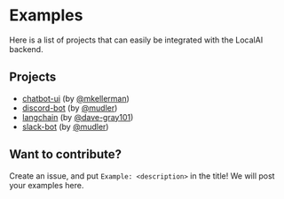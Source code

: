 # Examples

Here is a list of projects that can easily be integrated with the LocalAI backend. 

## Projects

- [chatbot-ui](https://github.com/go-skynet/LocalAI/tree/master/examples/chatbot-ui/) (by [@mkellerman](https://github.com/mkellerman))
- [discord-bot](https://github.com/go-skynet/LocalAI/tree/master/examples/discord-bot/) (by [@mudler](https://github.com/mudler))
- [langchain](https://github.com/go-skynet/LocalAI/tree/master/examples/langchain/) (by [@dave-gray101](https://github.com/dave-gray101))
- [slack-bot](https://github.com/go-skynet/LocalAI/tree/master/examples/slack-bot/) (by [@mudler](https://github.com/mudler))

## Want to contribute?

Create an issue, and put `Example: <description>` in the title! We will post your examples here.
